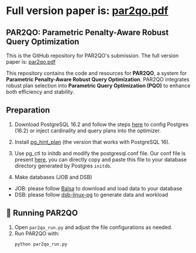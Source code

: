 
# Full version paper is: [par2qo.pdf](https://github.com/Hap-Hugh/PAR2QO/blob/main/par2qo.pdf)

## PAR2QO: Parametric Penalty-Aware Robust Query Optimization


This is the GitHub repository for PAR2QO's submission. The full version paper is: [par2qo.pdf](https://github.com/Hap-Hugh/PAR2QO/blob/main/par2qo.pdf)

This repository contains the code and resources for **PAR2QO**, a system for **Parametric Penalty-Aware Robust Query Optimization**. PAR2QO integrates robust plan selection into **Parametric Query Optimization (PQO)** to enhance both efficiency and stability. 



## Preparation
1. Download PostgreSQL 16.2 and follow the steps [here](https://github.com/Hap-Hugh/PG16) to config Postgres (16.2)  or inject cardinality and query plans into the optimizer. 
2. Install [pg_hint_plan](https://github.com/ossc-db/pg_hint_plan/releases) (the version that works with PostgreSQL 16).
3. Use pg_ctl to initdb and modify the postgresql.conf file. Our conf file is present [here](https://github.com/Hap-Hugh/PG16), you can directly copy and paste this file to your database directory generated by Postgres <code>initdb</code>.

4. Make databases (JOB and DSB)
- JOB: please follow [Balsa](<https://github.com/balsa-project/balsa>) to download and load data to your database
- DSB: please follow [dsb-linux-pg](https://github.com/Hap-Hugh/dsb-linux-pg/tree/main/scripts) to generate data and workload

## 🚀 Running PAR2QO

1. Open `par2qo_run.py` and adjust the file configurations as needed.
2. Run PAR2QO with:
   ```sh
   python par2qo_run.py
